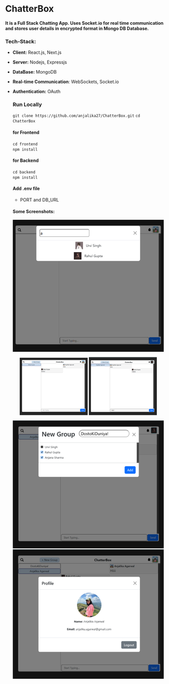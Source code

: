 # ChatterBox
#### It is a Full Stack Chatting App. Uses Socket.io for real time communication and stores user details in encrypted format in Mongo DB Database.

### Tech-Stack:
- **Client:** React.js, Next.js
- **Server:** Nodejs, Expressjs
- **DataBase:** MongoDB
- **Real-time Communication**: WebSockets, Socket.io
- **Authentication:** OAuth

  ### Run Locally
  `git clone https://github.com/anjalika27/ChatterBox.git`
  `cd ChatterBox`
  #### for Frontend
  `cd frontend ` <br/>
  `npm install`

  #### for Backend
  `cd backend` <br/>
  `npm install`

  #### Add .env file
  - PORT and DB_URL

  #### Some Screenshots:

  ![search user](screenshots/1.png)
  
  <p align="center">
    <img src="screenshots/2.png" width="45%" />
    <img src="screenshots/3.png" width="45%" />
  </p>

  ![Make group chat](screenshots/4.png)
  ![profile](screenshots/5.png)
